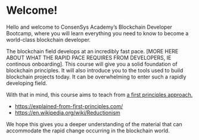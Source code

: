 # Welcome!
  
Hello and welcome to ConsenSys Academy’s Blockchain Developer Bootcamp, where you will learn everything you need to know to become a world-class blockchain developer.
      
The blockchain field develops at an incredibly fast pace. [MORE HERE ABOUT WHAT THE RAPID PACE REQUIRES FROM DEVELOPERS, IE continous onboarding]. This course will give you a solid foundation of blockchain principles. It will also introduce you to the tools used to build blockchain projects today. It can be overwhelming to enter such a rapidly developing field.

With that in mind, this course aims to teach from <a href="https://en.wikipedia.org/wiki/First_principle#Aristotle's_contribution">a first principles approach.</a>

- https://explained-from-first-principles.com/
- https://en.wikipedia.org/wiki/Reductionism

We hope this gives you a deeper understanding of the material that can accommodate the rapid change occurring in the blockchain world.